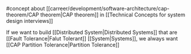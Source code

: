 #concept about [[carreer/development/software-architecture/cap-theorem/CAP theorem|CAP theorem]] in [[Technical Concepts for system design interviews]]

If we want to build [[Distributed System|Distributed Systems]] that are [[Fault Tolerance|Falut Tolerant]] [[System|Systems]], we always want [[CAP Partition Tolerance|Partition Tolerance]]